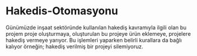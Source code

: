 # Hakedis-Otomasyonu
Günümüzde inşaat sektöründe kullanılan hakediş kavramıyla ilgili olan bu projem
proje oluşturmaya, oluşturulan bu projeye ürün eklemeye, projelere hakediş vermeye yarıyor.
Bu işlemleri yaparken belirli kurallara da bağlı kalıyor örneğin;
hakediş verilmiş bir projeyi silemiyoruz. 

